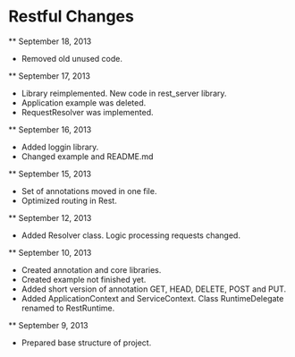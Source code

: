 Restful Changes
========================

** September 18, 2013

* Removed old unused code.

** September 17, 2013

* Library reimplemented. New code in rest_server library.
* Application example was deleted.
* RequestResolver was implemented.

** September 16, 2013

* Added loggin library.
* Changed example and README.md

** September 15, 2013

* Set of annotations moved in one file.
* Optimized routing in Rest.

** September 12, 2013

* Added Resolver class. Logic processing requests changed.

** September 10, 2013

* Created annotation and core libraries.
* Created example not finished yet.
* Added short version of annotation GET, HEAD, DELETE, POST and PUT.
* Added ApplicationContext and ServiceContext. Class RuntimeDelegate renamed to RestRuntime.

** September 9, 2013

* Prepared base structure of project.